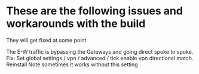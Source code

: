 # These are the following issues and workarounds with the build 
They will get fixed at some point


The E-W traffic is bypassing the Gateways and going direct spoke to spoke.  
Fix: Set global settings / vpn / advanced / tick enable vpn directional match.  Reinstall 
Note sometimes it works without this setting 